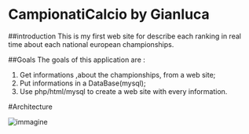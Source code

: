 # CampionatiCalcio by Gianluca 

##introduction 
This is my first web site for describe each ranking in real time about each national european championships.

##Goals
The goals of this application are :
  1. Get informations ,about the championships, from a web site;
  2. Put informations in a DataBase(mysql);
  3. Use php/html/mysql to create a web site with every information.
  
  
#Architecture

  ![immagine](https://cloud.githubusercontent.com/assets/15092091/10766104/2cab0cbe-7cd6-11e5-9fb9-7b98a8300eed.png)
  
